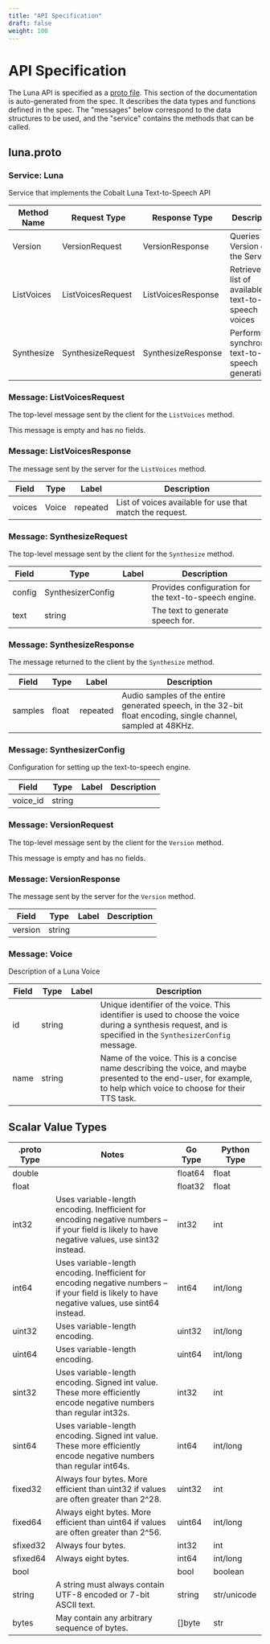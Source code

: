 ```yaml
---
title: "API Specification"
draft: false
weight: 100
---
```


# API Specification

The Luna API is specified as a [proto file](https://github.com/cobaltspeech/sdk-luna/blob/master/grpc/luna.proto).
This section of the documentation is auto-generated from the spec.  It describes
the data types and functions defined in the spec. The "messages" below
correspond to the data structures to be used, and the "service" contains the
methods that can be called.




## luna.proto





### Service: Luna
Service that implements the Cobalt Luna Text-to-Speech API

| Method Name | Request Type | Response Type | Description |
| ----------- | ------------ | ------------- | ------------|
| Version | VersionRequest | VersionResponse | Queries the Version of the Server |
| ListVoices | ListVoicesRequest | ListVoicesResponse | Retrieves a list of available text-to-speech voices |
| Synthesize | SynthesizeRequest | SynthesizeResponse | Performs synchronous text-to-speech generation. |

 <!-- end services -->



### Message: ListVoicesRequest
The top-level message sent by the client for the `ListVoices` method.


This message is empty and has no fields.






### Message: ListVoicesResponse
The message sent by the server for the `ListVoices` method.


| Field | Type | Label | Description |
| ----- | ---- | ----- | ----------- |
| voices | Voice | repeated | List of voices available for use that match the request. |







### Message: SynthesizeRequest
The top-level message sent by the client for the `Synthesize` method.


| Field | Type | Label | Description |
| ----- | ---- | ----- | ----------- |
| config | SynthesizerConfig |  | Provides configuration for the text-to-speech engine. |
| text | string |  | The text to generate speech for. |







### Message: SynthesizeResponse
The message returned to the client by the `Synthesize` method.


| Field | Type | Label | Description |
| ----- | ---- | ----- | ----------- |
| samples | float | repeated | Audio samples of the entire generated speech, in the 32-bit float encoding, single channel, sampled at 48KHz. |







### Message: SynthesizerConfig
Configuration for setting up the text-to-speech engine.


| Field | Type | Label | Description |
| ----- | ---- | ----- | ----------- |
| voice_id | string |  |  |







### Message: VersionRequest
The top-level message sent by the client for the `Version` method.


This message is empty and has no fields.






### Message: VersionResponse
The message sent by the server for the `Version` method.


| Field | Type | Label | Description |
| ----- | ---- | ----- | ----------- |
| version | string |  |  |







### Message: Voice
Description of a Luna Voice


| Field | Type | Label | Description |
| ----- | ---- | ----- | ----------- |
| id | string |  | Unique identifier of the voice. This identifier is used to choose the voice during a synthesis request, and is specified in the `SynthesizerConfig` message. |
| name | string |  | Name of the voice. This is a concise name describing the voice, and maybe presented to the end-user, for example, to help which voice to choose for their TTS task. |





 <!-- end messages -->

 <!-- end enums -->

 <!-- end HasExtensions -->




## Scalar Value Types

| .proto Type | Notes | Go Type | Python Type |
| ----------- | ----- | ------- | ----------- |
| double |  | float64 | float |
| float |  | float32 | float |
| int32 | Uses variable-length encoding. Inefficient for encoding negative numbers – if your field is likely to have negative values, use sint32 instead. | int32 | int |
| int64 | Uses variable-length encoding. Inefficient for encoding negative numbers – if your field is likely to have negative values, use sint64 instead. | int64 | int/long |
| uint32 | Uses variable-length encoding. | uint32 | int/long |
| uint64 | Uses variable-length encoding. | uint64 | int/long |
| sint32 | Uses variable-length encoding. Signed int value. These more efficiently encode negative numbers than regular int32s. | int32 | int |
| sint64 | Uses variable-length encoding. Signed int value. These more efficiently encode negative numbers than regular int64s. | int64 | int/long |
| fixed32 | Always four bytes. More efficient than uint32 if values are often greater than 2^28. | uint32 | int |
| fixed64 | Always eight bytes. More efficient than uint64 if values are often greater than 2^56. | uint64 | int/long |
| sfixed32 | Always four bytes. | int32 | int |
| sfixed64 | Always eight bytes. | int64 | int/long |
| bool |  | bool | boolean |
| string | A string must always contain UTF-8 encoded or 7-bit ASCII text. | string | str/unicode |
| bytes | May contain any arbitrary sequence of bytes. | []byte | str |


